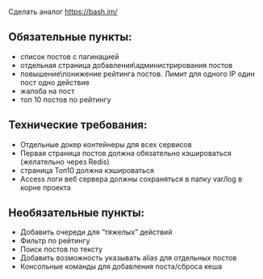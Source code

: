 Сделать аналог https://bash.im/

Обязательные пункты:
--
- список постов с пагинацией
- отдельная страница добавления\администрирования постов
- повышение\понижение рейтинга постов. Лимит для одного IP один пост одно действие
- жалоба на пост
- топ 10 постов по рейтингу

Технические требования:
--
- Отдельные докер контейнеры для всех сервисов
- Первая страница постов должна обязательно кэшироваться (желательно через Redis)
- страница Топ10 должна кэшироваться
- Access логи веб сервера должны сохраняться в папку var/log в корне проекта

Необязательные пункты:
--
- Добавить очереди для “тяжелых” действий 
- Фильтр по рейтингу
- Поиск постов по тексту
- Добавить возможность указывать alias для отдельных постов
- Консольные команды для добавления поста/сброса кеша
